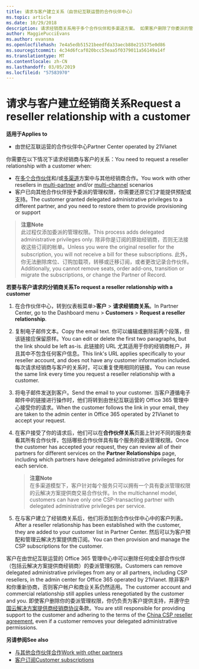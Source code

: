 ```yaml
---
title: 请求与客户建立关系（由世纪互联运营的合作伙伴中心）
ms.topic: article
ms.date: 10/29/2018
description: 请求经销商关系用于多个合作伙伴和多渠道方案。 如果客户删除了你委派的管理员权限，并且你需要恢复它们才可以提供预配或支持，请求建立关系也十分有用。
author: MaggiePucciEvans
ms.author: evansma
ms.openlocfilehash: 7e4a5edb51521beedfda33aecb88e215375e0d86
ms.sourcegitcommit: 4c34d6fcaf020bcc53eaa5f0379011a56149a14f
ms.translationtype: MT
ms.contentlocale: zh-CN
ms.lasthandoff: 03/05/2019
ms.locfileid: "57583970"
---
```

# <a name="request-a-reseller-relationship-with-a-customer"></a><span data-ttu-id="1f735-104">请求与客户建立经销商关系</span><span class="sxs-lookup"><span data-stu-id="1f735-104">Request a reseller relationship with a customer</span></span>

<span data-ttu-id="1f735-105">**适用于**</span><span class="sxs-lookup"><span data-stu-id="1f735-105">**Applies to**</span></span>

-   <span data-ttu-id="1f735-106">由世纪互联运营的合作伙伴中心</span><span class="sxs-lookup"><span data-stu-id="1f735-106">Partner Center operated by 21Vianet</span></span>

<span data-ttu-id="1f735-107">你需要在以下情况下请求经销商与客户的关系：</span><span class="sxs-lookup"><span data-stu-id="1f735-107">You need to request a reseller relationship with a customer when:</span></span>

-   <span data-ttu-id="1f735-108">在[多个合作伙伴](multipartner.md)和/或[多渠道](multichannel.md)方案中与其他经销商合作。</span><span class="sxs-lookup"><span data-stu-id="1f735-108">You work with other resellers in [multi-partner](multipartner.md) and/or [multi-channel](multichannel.md) scenarios</span></span>
-   <span data-ttu-id="1f735-109">客户已向其他合作伙伴授予委派的管理权限，你需要还原它们才能提供预配或支持。</span><span class="sxs-lookup"><span data-stu-id="1f735-109">The customer granted delegated administrative privileges to a different partner, and you need to restore them to provide provisioning or support</span></span>

><span data-ttu-id="1f735-110">**注意**</span><span class="sxs-lookup"><span data-stu-id="1f735-110">**Note**</span></span><br> <span data-ttu-id="1f735-111">此过程仅添加委派的管理权限。</span><span class="sxs-lookup"><span data-stu-id="1f735-111">This process adds delegated administrative privileges only.</span></span> <span data-ttu-id="1f735-112">除非你是订阅的原始经销商，否则无法接收这些订阅的帐单。</span><span class="sxs-lookup"><span data-stu-id="1f735-112">Unless you were the original reseller for the subscription, you will not receive a bill for these subscriptions.</span></span> <span data-ttu-id="1f735-113">此外，你无法删除席位、订购加载项，转移或迁移订阅，或者更改记录合作伙伴。</span><span class="sxs-lookup"><span data-stu-id="1f735-113">Additionally, you cannot remove seats, order add-ons, transition or migrate the subscriptions, or change the Partner of Record.</span></span>

<a href="" id="requestarelationship"></a>
<span data-ttu-id="1f735-114">**若要与客户请求的分销商关系**</span><span class="sxs-lookup"><span data-stu-id="1f735-114">**To request a reseller relationship with a customer**</span></span>

1.  <span data-ttu-id="1f735-115">在合作伙伴中心，转到仪表板菜单&gt;**客户** &gt; **请求经销商关系**。</span><span class="sxs-lookup"><span data-stu-id="1f735-115">In Partner Center, go to the Dashboard menu &gt; **Customers** &gt; **Request a reseller relationship**.</span></span>
2.  <span data-ttu-id="1f735-116">复制电子邮件文本。</span><span class="sxs-lookup"><span data-stu-id="1f735-116">Copy the email text.</span></span> <span data-ttu-id="1f735-117">你可以编辑或删除前两个段落，但该链接应保留原样。</span><span class="sxs-lookup"><span data-stu-id="1f735-117">You can edit or delete the first two paragraphs, but the link should be left as-is.</span></span> <span data-ttu-id="1f735-118">此链接的 URL 尤其适用于你的经销商帐户，并且其中不包含任何客户信息。</span><span class="sxs-lookup"><span data-stu-id="1f735-118">This link's URL applies specifically to your reseller account, and does not have any customer information included.</span></span> <span data-ttu-id="1f735-119">每次请求经销商与客户的关系时，可以重复使用相同的链接。</span><span class="sxs-lookup"><span data-stu-id="1f735-119">You can reuse the same link every time you request a reseller relationship with a customer.</span></span>
3.  <span data-ttu-id="1f735-120">将电子邮件发送到客户。</span><span class="sxs-lookup"><span data-stu-id="1f735-120">Send the email to your customer.</span></span> <span data-ttu-id="1f735-121">当客户遵循电子邮件中的链接进行操作时，他们将转到由世纪互联运营的 Office 365 管理中心接受你的请求。</span><span class="sxs-lookup"><span data-stu-id="1f735-121">When the customer follows the link in your email, they are taken to the admin center in Office 365 operated by 21Vianet to accept your request.</span></span>
4.  <span data-ttu-id="1f735-122">在客户接受了你的请求后，他们可以在**合作伙伴关系**页面上针对不同的服务查看其所有合作伙伴，包括哪些合作伙伴具有每个服务的委派管理权限。</span><span class="sxs-lookup"><span data-stu-id="1f735-122">Once the customer has accepted your request, they can review all of their partners for different services on the **Partner Relationships** page, including which partners have delegated administrative privileges for each service.</span></span>

    ><span data-ttu-id="1f735-123">**注意**</span><span class="sxs-lookup"><span data-stu-id="1f735-123">**Note**</span></span><br> <span data-ttu-id="1f735-124">在多渠道模型下，客户针对每个服务只可以拥有一个具有委派管理权限的云解决方案提供商交易合作伙伴。</span><span class="sxs-lookup"><span data-stu-id="1f735-124">In the multichannel model, customers can have only one CSP-transacting partner with delegated administrative privileges per service.</span></span> 
    
5.  <span data-ttu-id="1f735-125">在与客户建立了经销商关系后，他们将添加到合作伙伴中心中的客户列表。</span><span class="sxs-lookup"><span data-stu-id="1f735-125">After a reseller relationship has been established with the customer, they are added to your customer list in Partner Center.</span></span> <span data-ttu-id="1f735-126">然后可以为客户预配和管理云解决方案提供商订阅。</span><span class="sxs-lookup"><span data-stu-id="1f735-126">You can then provision and manage the CSP subscriptions for the customer.</span></span>

<span data-ttu-id="1f735-127">客户在由世纪互联运营的 Office 365 管理中心中可以删除任何或全部合作伙伴（包括云解决方案提供商经销商）的委派管理权限。</span><span class="sxs-lookup"><span data-stu-id="1f735-127">Customers can remove delegated administrative privileges from any or all partners, including CSP resellers, in the admin center for Office 365 operated by 21Vianet.</span></span> <span data-ttu-id="1f735-128">除非客户和你重新协商，否则客户帐户和商业关系仍然适用。</span><span class="sxs-lookup"><span data-stu-id="1f735-128">The customer account and commercial relationship still applies unless renegotiated by the customer and you.</span></span> <span data-ttu-id="1f735-129">即使客户删除你的委派管理权限，你仍负责为客户提供支持，并遵守[中国云解决方案提供商经销商协议](https://www.21vbluecloud.com/office365/ResellerAgr/)条款。</span><span class="sxs-lookup"><span data-stu-id="1f735-129">You are still responsible for providing support to the customer and adhering to the terms of the [China CSP reseller agreement](https://www.21vbluecloud.com/office365/ResellerAgr/), even if a customer removes your delegated administrative permissions.</span></span> 

<span data-ttu-id="1f735-130">**另请参阅**</span><span class="sxs-lookup"><span data-stu-id="1f735-130">**See also**</span></span>

-   [<span data-ttu-id="1f735-131">与其他合作伙伴合作</span><span class="sxs-lookup"><span data-stu-id="1f735-131">Work with other partners</span></span>](work-with-other-partners.md)
-   [<span data-ttu-id="1f735-132">客户订阅</span><span class="sxs-lookup"><span data-stu-id="1f735-132">Customer subscriptions</span></span>](customer-subscriptions.md)

 

 




